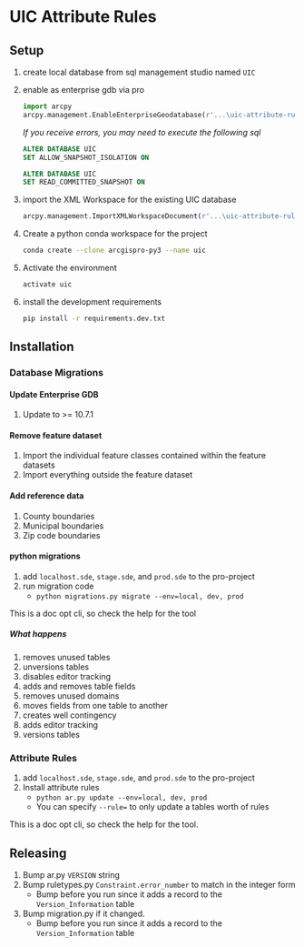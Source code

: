 # UIC Attribute Rules

## Setup

1. create local database from sql management studio named `UIC`
1. enable as enterprise gdb via pro

    ```py
    import arcpy
    arcpy.management.EnableEnterpriseGeodatabase(r'...\uic-attribute-rules\pro-project\localhost.sde', r'C:\Program Files\ESRI\License10.6\sysgen\keycodes')
    ```

    _If you receive errors, you may need to execute the following sql_

    ```sql
    ALTER DATABASE UIC
    SET ALLOW_SNAPSHOT_ISOLATION ON

    ALTER DATABASE UIC
    SET READ_COMMITTED_SNAPSHOT ON
    ```

1. import the XML Workspace for the existing UIC database

    ```py
    arcpy.management.ImportXMLWorkspaceDocument(r'...\uic-attribute-rules\pro-project\localhost.sde', r'...\uic-attribute-rules\data\UIC_STAGING.XML', 'SCHEMA_ONLY', None)
    ```

1. Create a python conda workspace for the project

    ```sh
    conda create --clone arcgispro-py3 --name uic
    ```

1. Activate the environment

    ```sh
    activate uic
    ```

1. install the development requirements

    ```sh
    pip install -r requirements.dev.txt
    ```

## Installation

### Database Migrations

#### Update Enterprise GDB

1. Update to >= 10.7.1

#### Remove feature dataset

1. Import the individual feature classes contained within the feature datasets
1. Import everything outside the feature dataset

#### Add reference data

1. County boundaries
1. Municipal boundaries
1. Zip code boundaries

#### python migrations

1. add `localhost.sde`, `stage.sde`, and `prod.sde` to the pro-project
1. run migration code
   - `python migrations.py migrate --env=local, dev, prod`

This is a doc opt cli, so check the help for the tool

##### What happens

1. removes unused tables
1. unversions tables
1. disables editor tracking
1. adds and removes table fields
1. removes unused domains
1. moves fields from one table to another
1. creates well contingency
1. adds editor tracking
1. versions tables

### Attribute Rules

1. add `localhost.sde`, `stage.sde`, and `prod.sde` to the pro-project
1. Install attribute rules
   - `python ar.py update --env=local, dev, prod`
   - You can specify `--rule=` to only update a tables worth of rules

This is a doc opt cli, so check the help for the tool.

## Releasing

1. Bump ar.py `VERSION` string
1. Bump ruletypes.py `Constraint.error_number` to match in the integer form
   - Bump before you run since it adds a record to the `Version_Information` table
1. Bump migration.py if it changed.
   - Bump before you run since it adds a record to the `Version_Information` table
